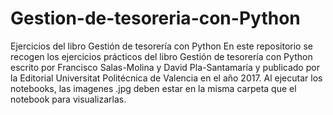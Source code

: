 # Gestion-de-tesoreria-con-Python
Ejercicios del libro Gestión de tesorería con Python
En este repositorio se recogen los ejercicios prácticos del libro Gestión de tesorería con Python escrito por Francisco Salas-Molina y David Pla-Santamaría y publicado por la Editorial Universitat Politécnica de Valencia en el año 2017.
Al ejecutar los notebooks, las imagenes .jpg deben estar en la misma carpeta que el notebook para visualizarlas.
